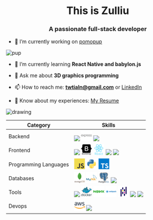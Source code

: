 <h1 align="center">This is Zulliu</h1>
<h3 align="center">A passionate full-stack developer</h3>

- 🔭 I’m currently working on [pomopup](https://github.com/zulliu/pomopup)
  
![pup](https://github.com/zulliu/zulliu/assets/11202096/f7b5c929-521d-4bb4-9ccb-be82ac9f3ec0)


- 🌱 I’m currently learning **React Native and babylon.js**

- 💬 Ask me about **3D graphics programming**

- 📫 How to reach me: **twtialn@gmail.com** or [LinkedIn](https://www.linkedin.com/in/jliu8059/)

- 📄 Know about my experiences: [My Resume](https://docs.google.com/document/d/1988UXR2_TPV7aJfLDnmUY5J33yIPDoNZ3QvPl4EIJUU/edit?usp=sharing)

<img src="https://github.com/zulliu/zulliu/assets/11202096/46216a37-ac34-41f1-b869-3318daecec88" alt="drawing" width="420"/>


| Category | Skills |
| ------- | ------ |
| Backend | <img src="https://cdn.worldvectorlogo.com/logos/django.svg" width="30px"> <img src="https://raw.githubusercontent.com/devicons/devicon/master/icons/express/express-original-wordmark.svg" width="30px"> <img src="https://www.vectorlogo.zone/logos/pocoo_flask/pocoo_flask-icon.svg" width="30px"> |
| Frontend | <img src="https://www.vectorlogo.zone/logos/babeljs/babeljs-icon.svg" width="30px"> <img src="https://raw.githubusercontent.com/devicons/devicon/master/icons/bootstrap/bootstrap-plain-wordmark.svg" width="30px"> <img src="https://raw.githubusercontent.com/devicons/devicon/master/icons/react/react-original-wordmark.svg" width="30px"> <img src="https://reactnative.dev/img/header_logo.svg" width="30px"> <img src="https://www.vectorlogo.zone/logos/tailwindcss/tailwindcss-icon.svg" width="30px">|
| Programming Languages | <img src="https://raw.githubusercontent.com/devicons/devicon/master/icons/javascript/javascript-original.svg" width="30px"> <img src="https://raw.githubusercontent.com/devicons/devicon/master/icons/python/python-original.svg" width="30px"> <img src="https://raw.githubusercontent.com/devicons/devicon/master/icons/typescript/typescript-original.svg" width="30px"> |
| Databases | <img src="https://raw.githubusercontent.com/devicons/devicon/master/icons/mongodb/mongodb-original-wordmark.svg" width="30px"> <img src="https://raw.githubusercontent.com/devicons/devicon/master/icons/mysql/mysql-original-wordmark.svg" width="30px"> <img src="https://raw.githubusercontent.com/devicons/devicon/master/icons/postgresql/postgresql-original-wordmark.svg" width="30px"> <img src="https://www.vectorlogo.zone/logos/sqlite/sqlite-icon.svg" width="30px"> |
| Tools | <img src="https://www.vectorlogo.zone/logos/git-scm/git-scm-icon.svg" width="30px"> <img src="https://raw.githubusercontent.com/devicons/devicon/master/icons/docker/docker-original-wordmark.svg" width="30px"> <img src="https://raw.githubusercontent.com/devicons/devicon/master/icons/nginx/nginx-original.svg" width="30px"> <img src="https://raw.githubusercontent.com/devicons/devicon/d00d0969292a6569d45b06d3f350f463a0107b0d/icons/webpack/webpack-original-wordmark.svg" width="30px">  <img src="https://raw.githubusercontent.com/devicons/devicon/2ae2a900d2f041da66e950e4d48052658d850630/icons/pandas/pandas-original.svg" width="30px"> <img src="https://www.vectorlogo.zone/logos/firebase/firebase-icon.svg" width="30px"> <img src="https://download.blender.org/branding/community/blender_community_badge_white.svg" width="30px">|
| Devops | <img src="https://raw.githubusercontent.com/devicons/devicon/master/icons/amazonwebservices/amazonwebservices-original-wordmark.svg" width="30px"> <img src="https://www.vectorlogo.zone/logos/microsoft_azure/microsoft_azure-icon.svg" width="30px"> |

